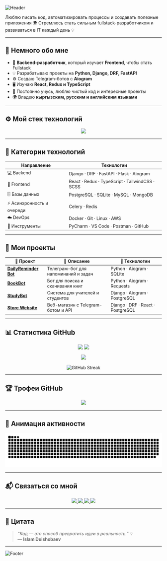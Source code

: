 <!-- ✨ HEADER -->
![Header](https://capsule-render.vercel.app/api?type=waving&color=0:1E3A8A,100:38B2AC&height=220&section=header&text=Islam%20Duishobaev%20🚀&fontSize=45&fontColor=fff&fontAlignY=40&desc=Backend%20Developer%20|%20Fullstack%20in%20progress%20💻&descAlignY=60)


<p align="left">
  Люблю писать код, автоматизировать процессы и создавать полезные приложения 🌍  
  Стремлюсь стать сильным fullstack-разработчиком и развиваться в IT каждый день 💡
</p>

---

## 🧠 Немного обо мне

- 🎯 **Backend-разработчик**, который изучает **Frontend**, чтобы стать Fullstack  
- 💡 Разрабатываю проекты на **Python, Django, DRF, FastAPI**  
- ⚙️ Создаю Telegram-ботов с **Aiogram**  
- 🖥 Изучаю **React, Redux и TypeScript**  
- 🌱 Постоянно учусь, люблю чистый код и интересные проекты  
- 🌍 Владею **кыргызским, русским и английским языками**

---

## ⚙️ Мой стек технологий

<p align="center">
  <img src="https://skillicons.dev/icons?i=python,django,fastapi,flask,Aiogram,postgresql,sqlite,mongodb,redis,react,redux,typescript,tailwind,scss,bootstrap,docker,git,linux,postman,vscode,pycharm&theme=dark" />
</p>

---

## 🧩 Категории технологий

| Направление | Технологии |
|--------------|-------------|
| 💻 Backend | Django · DRF · FastAPI · Flask · Aiogram |
| 🎨 Frontend | React · Redux · TypeScript · TailwindCSS · SCSS |
| 🗄️ Базы данных | PostgreSQL · SQLite · MySQL · MongoDB |
| ⚡ Асинхронность и очереди | Celery · Redis |
| ☁️ DevOps | Docker · Git · Linux · AWS |
| 🧰 Инструменты | PyCharm · VS Code · Postman · GitHub |

---

## 🚀 Мои проекты

| 📁 Проект | 📜 Описание | 🚀 Технологии |
|------------|-------------|----------------|
| [**DailyReminder Bot**](https://github.com/Islam0122/DailyReminder) | Телеграм-бот для напоминаний и задач | Python · Aiogram · SQLite |
| [**BookBot**](https://github.com/Islam0122/BookBot) | Бот для поиска и скачивания книг | Python · Aiogram · Requests |
| [**StudyBot**](https://github.com/Islam0122/StudyBot) | Система для учителей и студентов | Django · Aiogram · PostgreSQL |
| [**Store Website**](https://github.com/Islam0122/StoreProject) | Веб-магазин с Telegram-ботом и API | Django · DRF · React · PostgreSQL |

---

## 📊 Статистика GitHub

<p align="center">
  <img src="https://github-readme-stats.vercel.app/api?username=Islam0122&show_icons=true&theme=tokyonight&hide_border=true" height="165"/>
  <img src="https://github-readme-stats.vercel.app/api/top-langs/?username=Islam0122&layout=compact&theme=tokyonight&hide_border=true" height="165"/>
</p>

<p align="center">
  <img src="https://github-profile-summary-cards.vercel.app/api/cards/profile-details?username=Islam0122&theme=tokyonight"/>
</p>

<p align="center">
  <img src="https://streak-stats.demolab.com?user=Islam0122&theme=tokyonight&hide_border=true" alt="GitHub Streak"/>
</p>

---

## 🏆 Трофеи GitHub

<p align="center">
  <img src="https://github-profile-trophy.vercel.app/?username=Islam0122&theme=tokyonight&no-bg=true&no-frame=true&margin-w=8" />
</p>

---

## 🐍 Анимация активности

<p align="center">
  <img src="https://raw.githubusercontent.com/Platane/snk/output/github-contribution-grid-snake-dark.svg" alt="snake animation" />
</p>

---

## 📬 Связаться со мной

<p align="center">
  <a href="https://t.me/duishobaevislam01">
    <img src="https://img.shields.io/badge/-Telegram-27A0D9?style=for-the-badge&logo=telegram&logoColor=white"/>
  </a>
  <a href="mailto:duishobaevislam01@gmail.com">
    <img src="https://img.shields.io/badge/-Gmail-D14836?style=for-the-badge&logo=gmail&logoColor=white"/>
  </a>
  <a href="https://www.instagram.com/duishobaevislam01/">
    <img src="https://img.shields.io/badge/-Instagram-E4405F?style=for-the-badge&logo=instagram&logoColor=white"/>
  </a>
  <a href="https://www.youtube.com/@duishobaevIslam">
    <img src="https://img.shields.io/badge/-YouTube-FF0000?style=for-the-badge&logo=youtube&logoColor=white"/>
  </a>
</p>

---

## 💬 Цитата

> *“Код — это способ превратить идеи в реальность.”* 💡  
> — **Islam Duishobaev**

---

<!-- ✨ FOOTER -->
![Footer](https://capsule-render.vercel.app/api?type=waving&color=0:38B2AC,100:1E3A8A&height=120&section=footer)
